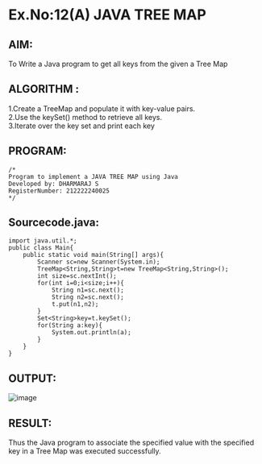 # Ex.No:12(A)         JAVA TREE MAP
## AIM:
To Write a Java program to get all keys from the given a Tree Map
## ALGORITHM :
1.Create a TreeMap and populate it with key-value pairs.  
2.Use the keySet() method to retrieve all keys.  
3.Iterate over the key set and print each key  


## PROGRAM:
 ```
/*
Program to implement a JAVA TREE MAP using Java
Developed by: DHARMARAJ S
RegisterNumber: 212222240025
*/
```

## Sourcecode.java:
```
import java.util.*;
public class Main{
    public static void main(String[] args){
        Scanner sc=new Scanner(System.in);
        TreeMap<String,String>t=new TreeMap<String,String>();
        int size=sc.nextInt();
        for(int i=0;i<size;i++){
            String n1=sc.next();
            String n2=sc.next();
            t.put(n1,n2);
        }
        Set<String>key=t.keySet();
        for(String a:key){
            System.out.println(a);
        }
    }
}
```

## OUTPUT:

![image](https://github.com/user-attachments/assets/eab9d224-055f-4fbb-bec2-d80449f3c05d)

## RESULT:
Thus the Java program to associate the specified value with the specified key in a Tree Map was executed successfully.
